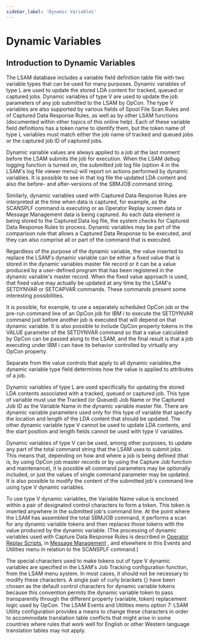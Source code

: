 ```yaml
---
sidebar_label: 'Dynamic Variables'
---
```

# Dynamic Variables
## Introduction to Dynamic Variables

The LSAM database includes a variable field definition table file with two variable types that can be used for many purposes. Dynamic variables of type L are used to update the stored LDA content for tracked, queued or captured jobs. Dynamic variables of type V are used to update the job parameters of any job submitted to the LSAM by OpCon. The type V variables are also supported by various fields of Spool File Scan Rules and of Captured Data Response Rules, as well as by other LSAM functions (documented within other topics of this online help). Each of these variable field definitions has a token name to identify them, but the token name of type L variables must match either the job name of tracked and queued jobs or the captured job ID of captured jobs.

Dynamic variable values are always applied to a job at the last moment before the LSAM submits the job for execution. When the LSAM debug logging function is turned on, the submitted job log file (option 4 in the LSAM's log file viewer menu) will report on actions performed by dynamic variables. It is possible to see in that log file the updated LDA content and also the before- and after-versions of the SBMJOB command string.

Similarly, dynamic variables used with Captured Data Response Rules are interpreted at the time when data is captured, for example, as the SCANSPLF command is executing or as Operator Replay screen data or Message Management data is being captured. As each data element is being stored to the Captured Data log file, the system checks for Captured Data Response Rules to process. Dynamic variables may be part of the comparison rule that allows a Captured Data Response to be executed, and they can also comprise all or part of the command that is executed.

Regardless of the purpose of the dynamic variable, the value inserted to replace the LSAM's dynamic variable can be either a fixed value that is stored in the dynamic variables master file record or it can be a value produced by a user-defined program that has been registered in the dynamic variable's master record. When the fixed value approach is used, that fixed value may actually be updated at any time by the LSAM's SETDYNVAR or SETCAPVAR commands. These commands present some interesting possibilities.

It is possible, for example, to use a separately scheduled OpCon job or the pre-run command line of an OpCon job for IBM i to execute the SETDYNVAR command just before another job is executed that will depend on that dynamic variable. It is also possible to include OpCon property tokens in the VALUE parameter of the SETDYNVAR command so that a value calculated by OpCon can be passed along to the LSAM, and the final result is that a job executing under IBM i can have its behavior controlled by virtually any OpCon property.

Separate from the value controls that apply to all dynamic variables,the dynamic variable type field determines how the value is applied to attributes of a job.

Dynamic variables of type L are used specifically for updating the stored LDA contents associated with a tracked, queued or captured job. This type of variable must use the Tracked (or Queued) Job Name or the Captured Job ID as the Variable Name in the dynamic variable master file. There are dynamic variable parameters used only for this type of variable that specify the location and length of the LDA content that should be updated. The other dynamic variable type V cannot be used to update LDA contents, and the start position and length fields cannot be used with type V variables.

Dynamic variables of type V can be used, among other purposes, to update any part of the total command string that the LSAM uses to submit jobs. This means that, depending on how and where a job is being defined (that is, by using OpCon job master records or by using the Capture Job function and maintenance), it is possible all command parameters may be optionally included, or just the values of single command parameter may be updated. It is also possible to modify the content of the submitted job's command line using type V dynamic variables.

To use type V dynamic variables, the Variable Name value is enclosed within a pair of designated control characters to form a token. This token is inserted anywhere in the submitted job's command line. At the point where the LSAM has assembled the total SBMJOB command, it performs a scan for any dynamic variable tokens and then replaces those tokens with the value produced by the dynamic variable. (The processing of dynamic variables used with Capture Data Response Rules is described in [Operator Replay Scripts](../operator-replay/overview.md), in [Message Management](../message-management/overview.md) , and elsewhere in this Events and Utilities menu in relation to the SCANSPLF command.)

The special characters used to make tokens out of type V dynamic variables are specified in the LSAM's Job Tracking configuration function, from the LSAM menu system. In most cases, it should not be necessary to modify these characters. A single pair of curly brackets {} have been chosen as the default control characters for dynamic variable tokens because this convention permits the dynamic variable token to pass transparently through the different property (variable, token) replacement logic used by OpCon. The LSAM Events and Utilities menu option 7: LSAM Utility configuration provides a means to change these characters in order to accommodate translation table conflicts that might arise in some countries where rules that work well for English or other Western language translation tables may not apply.
